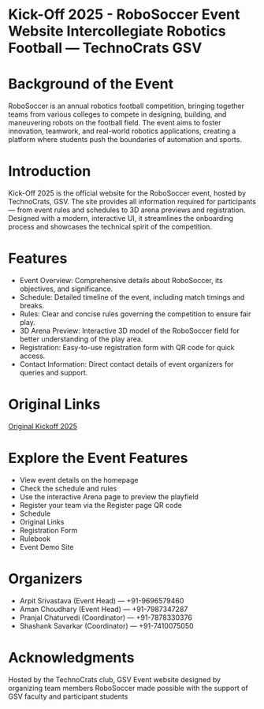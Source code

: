 <h1>Kick-Off 2025 - RoboSoccer Event Website
Intercollegiate Robotics Football — TechnoCrats GSV</h1>

<h1>Background of the Event</h1>
RoboSoccer is an annual robotics football competition, bringing together teams from various colleges to compete in designing, building, and maneuvering robots on the football field. The event aims to foster innovation, teamwork, and real-world robotics applications, creating a platform where students push the boundaries of automation and sports.

<h1>Introduction</h1>
Kick-Off 2025 is the official website for the RoboSoccer event, hosted by TechnoCrats, GSV. The site provides all information required for participants — from event rules and schedules to 3D arena previews and registration. Designed with a modern, interactive UI, it streamlines the onboarding process and showcases the technical spirit of the competition.

<h1>Features</h1>
<ul>
    <li>Event Overview: Comprehensive details about RoboSoccer, its objectives, and significance.</li>
    <li>Schedule: Detailed timeline of the event, including match timings and breaks.</li>
    <li>Rules: Clear and concise rules governing the competition to ensure fair play.</li>
    <li>3D Arena Preview: Interactive 3D model of the RoboSoccer field for better understanding of the play area.</li>
    <li>Registration: Easy-to-use registration form with QR code for quick access.</li>
    <li>Contact Information: Direct contact details of event organizers for queries and support.</li>
</ul>

<h1>Original Links</h1>
<a href="https://github.com/mbatwc113114/robo-soccer.git">Original Kickoff 2025</a>

<h1>Explore the Event Features</h1>
<ul>
    <li>View event details on the homepage</li>
    <li>Check the schedule and rules</li>
    <li>Use the interactive Arena page to preview the playfield</li>
    <li>Register your team via the Register page QR code</li>
    <li>Schedule</li>
    <li>Original Links</li>
    <li>Registration Form</li>
    <li>Rulebook</li>
    <li>Event Demo Site</li>
</ul>

<h1>Organizers</h1>
<ul>
<li> Arpit Srivastava (Event Head) — +91-9696579460 </li>
<li> Aman Choudhary (Event Head) — +91-7987347287 </li>
<li> Pranjal Chaturvedi (Coordinator) — +91-7878330376 </li>
<li> Shashank Savarkar (Coordinator) — +91-7410075050 </li>
</ul>

<h1>Acknowledgments</h1>
Hosted by the TechnoCrats club, GSV
Event website designed by organizing team members
RoboSoccer made possible with the support of GSV faculty and participant students